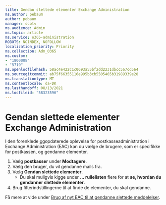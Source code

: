 ```yaml
---
title: Gendan slettede elementer Exchange Administration
ms.author: pebaum
author: pebaum
manager: scotv
ms.audience: Admin
ms.topic: article
ms.service: o365-administration
ROBOTS: NOINDEX, NOFOLLOW
localization_priority: Priority
ms.collection: Adm_O365
ms.custom:
- "1800008"
- "5719"
ms.openlocfilehash: 58ac4e422c1c0693a55bf2dd2231dbcc567cd564
ms.sourcegitcommit: ab75f66355116e995b3cb5505465b31989339e28
ms.translationtype: MT
ms.contentlocale: da-DK
ms.lasthandoff: 08/13/2021
ms.locfileid: "58323596"
---
```

# <a name="recover-deleted-items-from-exchange-admin-center"></a>Gendan slettede elementer Exchange Administration

I den forenklede [og](https://admin.exchange.microsoft.com/#/mailboxes)opdaterede oplevelse for postkasseadministration i Exchange Administration (EAC) kan du vælge de brugere, som er specifikke for postkassen, og gendanne elementer.

1. Vælg **postkasser** under **Modtagere**.
2. Vælg den bruger, du vil gendanne mails fra.
3. Vælg **Gendan slettede elementer**.
    - Du skal muligvis kigge under **... rullelisten** flere for at **se, hvordan du gendanner slettede elementer.**
4. Brug filterindstillingerne til at finde de elementer, du skal gendanne.

Få mere at vide under [Brug af nyt EAC til at gendanne slettede meddelelser](https://docs.microsoft.com/exchange/recipients-in-exchange-online/manage-user-mailboxes/recover-deleted-messages#use-new-eac-for-recovering-deleted-messages).
